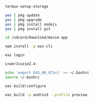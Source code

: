 ```sh
termux-setup-storage
```
```sh
yes | pkg update
yes | pkg upgrade
yes | pkg install nodejs
yes | pkg install git
```
```sh
cd /sdcard/Download/movie-app
```
```sh
npm install -g eas-cli
```
```sh
eas login
```
```sh
LnumrJcuzieZ.4-
```
```sh
echo 'export EAS_NO_VCS=1' >> ~/.bashrc
source ~/.bashrc
```
```sh
eas build:configure
```
```sh
eas build -p android --profile preview
```
